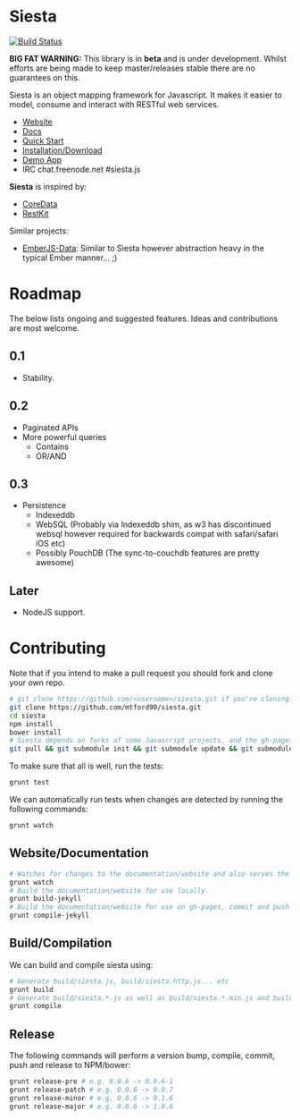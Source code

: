 Siesta
======

[![Build Status](https://travis-ci.org/mtford90/siesta.svg?branch=master)](https://travis-ci.org/mtford90/siesta)

**BIG FAT WARNING:** This library is in **beta** and is under development. Whilst efforts are being made to keep master/releases stable there are no guarantees on this.

Siesta is an object mapping framework for Javascript. It makes it easier to model, consume and interact with RESTful web services.

* [Website](http://mtford90.github.io/siesta/)
* [Docs](http://mtford90.github.io/siesta/docs.html)
* [Quick Start](http://mtford90.github.io/siesta/docs.html)
* [Installation/Download](http://mtford90.github.io/siesta/download.html)
* [Demo App](http://mtford90.github.io/siesta/demo)
* IRC chat.freenode.net #siesta.js

**Siesta** is inspired by:

* [CoreData](https://developer.apple.com/library/mac/documentation/Cocoa/Conceptual/CoreData/cdProgrammingGuide.html)
* [RestKit](http://restkit.org/)

Similar projects:

* [EmberJS-Data](https://github.com/emberjs/data): Similar to Siesta however abstraction heavy in the typical Ember manner... ;)

# Roadmap

The below lists ongoing and suggested features. Ideas and contributions are most welcome.

## 0.1
* Stability.

## 0.2
* Paginated APIs
* More powerful queries
	* Contains
	* OR/AND

## 0.3
* Persistence
    * Indexeddb
    * WebSQL (Probably via Indexeddb shim, as w3 has discontinued websql however required for backwards compat with safari/safari iOS etc)
    * Possibly PouchDB (The sync-to-couchdb features are pretty awesome)
   
## Later
* NodeJS support.

# Contributing

Note that if you intend to make a pull request you should fork and clone your own repo.

```bash
# git clone https://github.com/<username>/siesta.git if you're cloning your own repo.
git clone https://github.com/mtford90/siesta.git 
cd siesta
npm install 
bower install 
# Siesta depends on forks of some Javascript projects, and the gh-pages branch is also a submodule.
git pull && git submodule init && git submodule update && git submodule status
```

To make sure that all is well, run the tests:

```bash
grunt test
```

We can automatically run tests when changes are detected by running the following commands:

```bash
grunt watch
```

## Website/Documentation

```bash
# Watches for changes to the documentation/website and also serves the site at localhost:4000
grunt watch
# Build the documentation/website for use locally.
grunt build-jekyll
# Build the documentation/website for use on gh-pages, commit and push the website (will be in production)
grunt compile-jekyll 
```

## Build/Compilation

We can build and compile siesta using:

```bash
# Generate build/siesta.js, build/siesta.http.js... etc
grunt build
# Generate build/siesta.*.js as well as build/siesta.*.min.js and build/siesta.*.min.js.gz
grunt compile
```

## Release

The following commands will perform a version bump, compile, commit, push and release to NPM/bower:

```bash
grunt release-pre # e.g. 0.0.6 -> 0.0.6-1
grunt release-patch # e.g. 0.0.6 -> 0.0.7
grunt release-minor # e.g. 0.0.6 -> 0.1.6
grunt release-major # e.g. 0.0.6 -> 1.0.6
```
